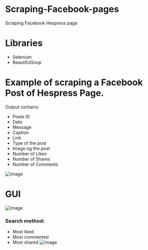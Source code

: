 # Scraping-Facebook-pages
Scraping Facebook Hespress page

# Libraries
- Selenium
- BeautifulSoup 

# Example of scraping a Facebook Post of Hespress Page.

Output contains:

- Poste ID
- Date
- Message
- Caption
- Link
- Type of the post
- Image og the post
- Number of Likes
- Number of Shares
- Number of Comments

![image](https://user-images.githubusercontent.com/28219393/93242285-7b03ad80-f77e-11ea-9f09-6b3dde08b451.png)


# GUI

![image](https://user-images.githubusercontent.com/28219393/93243464-22351480-f780-11ea-8edb-f7923bf2988b.png)

### Search method:
- Most liked
- Most commented
- Most shared
![image](https://user-images.githubusercontent.com/28219393/93243114-a4710900-f77f-11ea-9a7b-ec56eaacdbd9.png)

